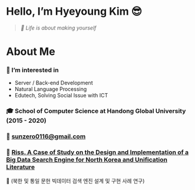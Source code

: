 # Hello, I’m Hyeyoung Kim 😎
> _💎 Life is about making yourself_


# About Me
### 🌱 I’m interested in 
- Server / Back-end Development
- Natural Language Processing
- Edutech, Solving Social Issue with ICT
### 🎓 School of Computer Science at Handong Global University (2015 - 2020)
### 💌 sunzero0116@gmail.com
### 📝 [Riss. A Case of Study on the Design and Implementation of a Big Data Search Engine for North Korea and Unification Literature](http://www.riss.kr/search/detail/DetailView.do?p_mat_type=1a0202e37d52c72d&control_no=e1b14f91e048485f7ecd42904f0c5d65)
🔎 (북한 및 통일 문헌 빅데이터 검색 엔진 설계 및 구현 사례 연구)


<!---
0sunzero0/0sunzero0 is a ✨ special ✨ repository because its `README.md` (this file) appears on your GitHub profile.
You can click the Preview link to take a look at your changes.
--->
